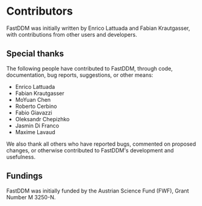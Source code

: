 # Contributors

FastDDM was initially written by Enrico Lattuada and Fabian Krautgasser, with contributions from other users and developers.

## Special thanks

The following people have contributed to FastDDM, through code, documentation, bug reports, suggestions, or other means:

- Enrico Lattuada
- Fabian Krautgasser
- MoYuan Chen
- Roberto Cerbino
- Fabio Giavazzi
- Oleksandr Chepizhko
- Jasmin Di Franco
- Maxime Lavaud

We also thank all others who have reported bugs, commented on proposed changes, or otherwise contributed to FastDDM's development and usefulness.

## Fundings

FastDDM was initially funded by the Austrian Science Fund (FWF), Grant Number M 3250-N.
